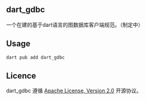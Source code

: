 ## dart_gdbc
一个在建的基于dart语言的图数据库客户端规范。（制定中）

## Usage
```dart
dart pub add dart_gdbc
```

## Licence

dart_gdbc 遵循 [Apache License, Version 2.0](https://www.apache.org/licenses/LICENSE-2.0) 开源协议。